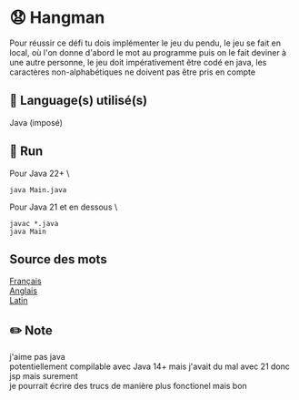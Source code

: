 # 😧 Hangman
Pour réussir ce défi tu dois implémenter le jeu du pendu, le jeu se fait en local, où l'on donne d'abord le mot au programme puis on le fait deviner à une autre personne, le jeu doit impérativement être codé en java, les caractères non-alphabétiques ne doivent pas être pris en compte

## 💾 Language(s) utilisé(s)
Java (imposé)

## 🏃 Run
Pour Java 22+ \
```
java Main.java
```
Pour Java 21 et en dessous \
```
javac *.java
java Main
```

## Source des mots
[Français](https://github.com/chrplr/openlexicon/blob/master/datasets-info/Liste-de-mots-francais-Gutenberg/liste.de.mots.francais.frgut.txt) \
[Anglais](https://github.com/Xethron/Hangman/blob/master/words.txt) \
[Latin](https://gemini.google.com/)

## ✏️ Note
j'aime pas java \
potentiellement compilable avec Java 14+ mais j'avait du mal avec 21 donc jsp mais surement \
je pourrait écrire des trucs de manière plus fonctionel mais bon
